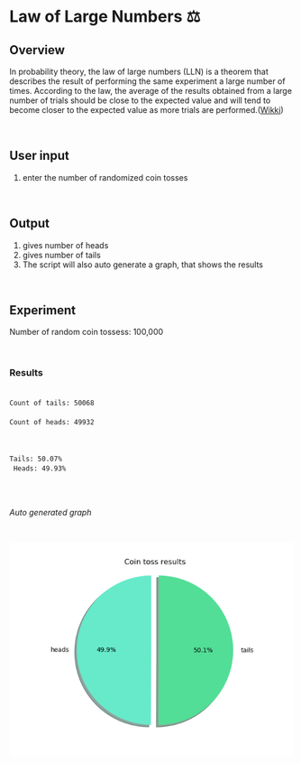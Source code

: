 Law of Large Numbers ⚖️
=========================================

Overview
-----------------

In probability theory, the law of large numbers (LLN) is a theorem that describes the result of performing the same experiment a large number of times. According to the law, the average of the results obtained from a large number of trials should be close to the expected value and will tend to become closer to the expected value as more trials are performed.(<a href="https://en.wikipedia.org/wiki/Law_of_large_numbers#cite_note-:0-1">Wikki</a>)

<br>


User input
------------------------------------
1. enter the number of randomized coin tosses


<br>

Output
----------------
1. gives number of heads
2. gives number of tails
3. The script will also auto generate a graph, that shows the results

<br>

Experiment
------------------
Number of random coin tossess: 100,000

<br>

<h3>Results</h3>

<code>
Count of tails: 50068 <br>
Count of heads: 49932 <br>

Tails: 50.07% <br>
Heads: 49.93% <br>
</code>

<br>

<i>Auto generated graph</i>

<br>

<img src="pic1.png"
     alt="example-energy"
     style="float: left; margin-right: 10px; margin-bottom: 50px;" />




